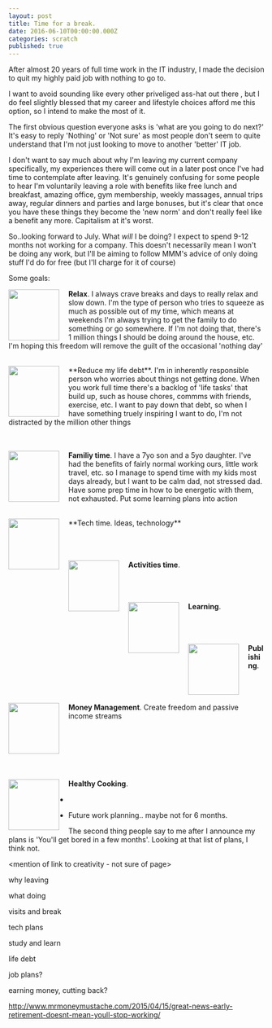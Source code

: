 ```yaml
---
layout: post
title: Time for a break.
date: 2016-06-10T00:00:00.000Z
categories: scratch
published: true
---
```


After almost 20 years of full time work in the IT industry, I made the decision to quit my highly paid job with nothing
to go to.

I want to avoid sounding like every other priveliged ass-hat out there <link>, but I do feel slightly blessed that my career
and lifestyle choices afford me this option, so I intend to make the most of it.

The first obvious question everyone asks is 'what are you going to do next?' It's easy to reply 'Nothing' or 'Not sure'
as most people don't seem to quite understand that I'm not just looking to move to another 'better' IT job.

I don't want to say much about why I'm leaving my current company specifically, my experiences there will come out in
a later post once I've had time to contemplate after leaving. It's genuinely confusing for some people to hear I'm
voluntarily leaving a role with benefits like free lunch and breakfast, amazing office, gym membership, weekly massages,
annual trips away, regular dinners and parties and large bonuses, but it's clear that once you have these things they
become the 'new norm' and don't really feel like a benefit any more. Capitalism at it's worst. <link>

So..looking forward to July. What *will* I be doing? I expect to spend 9-12 months not working for a company. This doesn't
necessarily mean I won't be doing any work, but I'll be aiming to follow MMM's advice of only doing stuff I'd do for free
(but I'll charge for it of course) <other link>

Some goals:

<img src="{{site.baseurl}}/img/relax.jpg" width="100" align="left" style="PADDING-RIGHT: 15px;"/> **Relax**. I always crave breaks and days to really relax and slow down. I'm the type of person who tries to squeeze as
much as possible out of my time, which means at weekends I'm always trying to get the family to do something or go
somewhere. If I'm not doing that, there's 1 million things I should be doing around the house, etc. I'm hoping this
 freedom will remove the guilt of the occasional 'nothing day'
 
<br/>
<img src="{{site.baseurl}}/img/to-do-list.jpg" width="100" align="left" style="PADDING-RIGHT: 15px;"/> **Reduce my life debt**. I'm in inherently responsible person who worries about things not getting done. When you work full
time there's a backlog of 'life tasks' that build up, such as house chores, commms with friends, exercise, etc. I want to
pay down that debt, so when I have something truely inspiring I want to do, I'm not distracted by the million other things

<br/><br/>
<img src="{{site.baseurl}}/img/family-time.jpg" width="100" align="left" style="PADDING-RIGHT: 15px;"/> **Familiy time**. I have a 7yo son and a 5yo daughter. I've had the benefits of fairly normal working ours, little work
travel, etc. so I manage to spend time with my kids most days already, but I want to be calm dad, not stressed dad. Have
some prep time in how to be energetic with them, not exhausted. Put some learning plans into action

<br/>
<img src="{{site.baseurl}}/img/coding-beach.jpg" width="100" align="left" style="PADDING-RIGHT: 15px;"/> **Tech time. Ideas, technology**

<br/><br/><br/>
<img src="{{site.baseurl}}/img/running.jpg" width="100" align="left" style="PADDING-RIGHT: 15px;"/> **Activities time**.

<br/><br/><br/>
<img src="{{site.baseurl}}/img/mooc.jpg" width="100" align="left" style="PADDING-RIGHT: 15px;"/> **Learning**.

<br/><br/><br/>
<img src="{{site.baseurl}}/img/blog.jpg" width="100" align="left" style="PADDING-RIGHT: 15px;"/> **Publishing**.

<br/><br/><br/>
<img src="{{site.baseurl}}/img/manage-money.jpg" width="100" align="left" style="PADDING-RIGHT: 15px;"/> **Money Management**. Create freedom and passive income streams

<br/><br/><br/><br/><br/><br/> 
<img src="{{site.baseurl}}/img/cooking.jpg" width="100" align="left" style="PADDING-RIGHT: 15px;"/> **Healthy Cooking**.

-

- Future work planning.. maybe not for 6 months.

The second thing people say to me after I announce my plans is 'You'll get bored in a few months'. Looking at that list
 of plans, I think not.

<mention of link to creativity - not sure of page>

why leaving

what doing

visits and break

tech plans

study and learn

life debt

job plans?

earning money, cutting back?


http://www.mrmoneymustache.com/2015/04/15/great-news-early-retirement-doesnt-mean-youll-stop-working/
